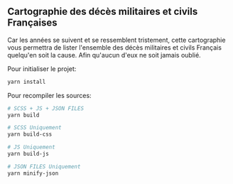## Cartographie des décès militaires et civils Françaises

Car les années se suivent et se ressemblent tristement, cette cartographie vous permettra de lister l'ensemble
des décès militaires et civils Français quelqu'en soit la cause.
Afin qu'aucun d'eux ne soit jamais oublié.

Pour initialiser le projet:

```bash
yarn install
```

Pour recompiler les sources:
```bash
# SCSS + JS + JSON FILES
yarn build

# SCSS Uniquement
yarn build-css

# JS Uniquement
yarn build-js

# JSON FILES Uniquement
yarn minify-json
```
